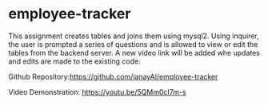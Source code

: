 # employee-tracker
This assignment creates tables and joins them using mysql2. Using inquirer, the user is prompted a series of questions and is allowed to view or edit the tables from the backend server. A new video link will be added whe updates and edits are made to the existing code. 

Github Repository:https://github.com/janayAl/employee-tracker

Video Demonstration: https://youtu.be/5QMm0cI7m-s